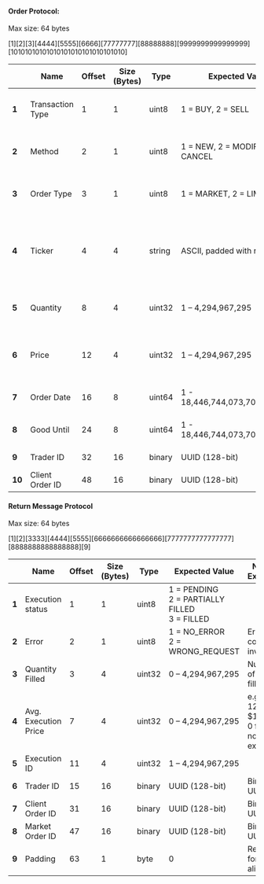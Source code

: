 #### Order Protocol:

Max size: 64 bytes

[1][2][3][4444][5555][6666][77777777][88888888][9999999999999999][10101010101010101010101010101010]

|        | Name             | Offset | Size (Bytes) | Type   | Expected Value                  | Notes / Examples                           |
| ------ | ---------------- | ------ | ------------ | ------ | ------------------------------- | ------------------------------------------ |
| **1**  | Transaction Type | 1      | 1            | uint8  | 1 = BUY, 2 = SELL               | Buy or sell order (0 is invalid)           |
| **2**  | Method           | 2      | 1            | uint8  | 1 = NEW, 2 = MODIFY, 3 = CANCEL | Defines message type (0 is invalid)        |
| **3**  | Order Type       | 3      | 1            | uint8  | 1 = MARKET, 2 = LIMIT           | Market or limit order (0 is invalid)       |
| **4**  | Ticker           | 4      | 4            | string | ASCII, padded with nulls        | "XYZQ" or "XYZ\0" or "XY\0\0" or "X\0\0\0" |
| **5**  | Quantity         | 8      | 4            | uint32 | 1 – 4,294,967,295               | Number of shares (must be > 0)             |
| **6**  | Price            | 12     | 4            | uint32 | 1 – 4,294,967,295               | int in cents, e.g., 12,345 = $123.45       |
| **7**  | Order Date       | 16     | 8            | uint64 | 1 - 18,446,744,073,709,551,615  | Unix epoch (ms)                            |
| **8**  | Good Until       | 24     | 8            | uint64 | 1 - 18,446,744,073,709,551,615  | Unix epoch (ms)                            |
| **9**  | Trader ID        | 32     | 16           | binary | UUID (128-bit)                  | Binary UUID                                |
| **10** | Client Order ID  | 48     | 16           | binary | UUID (128-bit)                  | Binary UUID                                |

#### Return Message Protocol

Max size: 64 bytes

[1][2][3333][4444][5555][6666666666666666][7777777777777777][8888888888888888][9]

|       | Name                 | Offset | Size (Bytes) | Type   | Expected Value                                          | Notes / Examples                           |
| ----- | -------------------- | ------ | ------------ | ------ | ------------------------------------------------------- | ------------------------------------------ |
| **1** | Execution status     | 1      | 1            | uint8  | 1 = PENDING <br/> 2 = PARTIALLY FILLED <br/> 3 = FILLED |                                            |
| **2** | Error                | 2      | 1            | uint8  | 1 = NO_ERROR <br/> 2 = WRONG_REQUEST                    | Error code (0 is invalid)                  |
| **3** | Quantity Filled      | 3      | 4            | uint32 | 0 – 4,294,967,295                                       | Number of shares filled                    |
| **4** | Avg. Execution Price | 7      | 4            | uint32 | 0 – 4,294,967,295                                       | e.g., 12,345 = $123.45, 0 for non-executed |
| **5** | Execution ID         | 11     | 4            | uint32 | 1 – 4,294,967,295                                       |                                            |
| **6** | Trader ID            | 15     | 16           | binary | UUID (128-bit)                                          | Binary UUID                                |
| **7** | Client Order ID      | 31     | 16           | binary | UUID (128-bit)                                          | Binary UUID                                |
| **8** | Market Order ID      | 47     | 16           | binary | UUID (128-bit)                                          | Binary UUID                                |
| **9** | Padding              | 63     | 1            | byte   | 0                                                       | Reserved for alignment                     |
